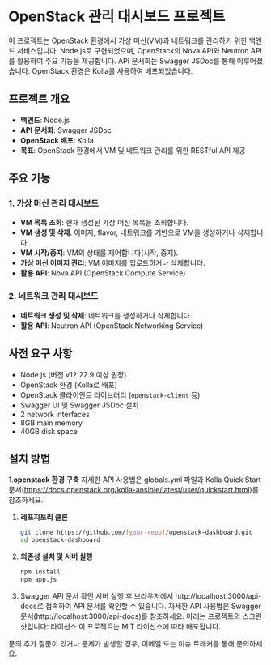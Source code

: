 # OpenStack 관리 대시보드 프로젝트

이 프로젝트는 OpenStack 환경에서 가상 머신(VM)과 네트워크를 관리하기 위한 백엔드 서비스입니다. Node.js로 구현되었으며, OpenStack의 Nova API와 Neutron API를 활용하여 주요 기능을 제공합니다. API 문서화는 Swagger JSDoc를 통해 이루어졌습니다. OpenStack 환경은 Kolla를 사용하여 배포되었습니다.

## 프로젝트 개요

- **백엔드**: Node.js
- **API 문서화**: Swagger JSDoc
- **OpenStack 배포**: Kolla
- **목표**: OpenStack 환경에서 VM 및 네트워크 관리를 위한 RESTful API 제공

## 주요 기능

### 1. 가상 머신 관리 대시보드
- **VM 목록 조회**: 현재 생성된 가상 머신 목록을 조회합니다.
- **VM 생성 및 삭제**: 이미지, flavor, 네트워크를 기반으로 VM을 생성하거나 삭제합니다.
- **VM 시작/중지**: VM의 상태를 제어합니다(시작, 중지).
- **가상 머신 이미지 관리**: VM 이미지를 업로드하거나 삭제합니다.
- **활용 API**: Nova API (OpenStack Compute Service)

### 2. 네트워크 관리 대시보드
- **네트워크 생성 및 삭제**: 네트워크를 생성하거나 삭제합니다.
- **활용 API**: Neutron API (OpenStack Networking Service)

## 사전 요구 사항

- Node.js (버전 v12.22.9 이상 권장)
- OpenStack 환경 (Kolla로 배포)
- OpenStack 클라이언트 라이브러리 (`openstack-client` 등)
- Swagger UI 및 Swagger JSDoc 설치
- 2 network interfaces
- 8GB main memory
- 40GB disk space

## 설치 방법
1.**openstack 환경 구축**
  자세한 API 사용법은 globals.yml 파일과 Kolla Quick Start 문서(https://docs.openstack.org/kolla-ansible/latest/user/quickstart.html)를 참조하세요.
1. **레포지토리 클론**
   ```bash
   git clone https://github.com/[your-repo]/openstack-dashboard.git
   cd openstack-dashboard
   ```

2. **의존성 설치 및 서버 실행**
   ```bash
   npm install
   npm app.js
   ```
4. Swagger API 문서 확인 서버 실행 후 브라우저에서 http://localhost:3000/api-docs로 접속하여 API 문서를 확인할 수 있습니다.
   자세한 API 사용법은 Swagger 문서(http://localhost:3000/api-docs)를 참조하세요. 아래는 프로젝트의 스크린샷입니다:
라이선스
이 프로젝트는 MIT 라이선스에 따라 배포됩니다.

문의
추가 질문이 있거나 문제가 발생할 경우, 이메일 또는 이슈 트래커를 통해 문의하세요.

